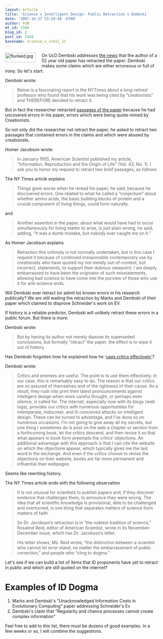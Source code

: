 ```yaml
---
layout: article
title: 'Science v Intelligent Design: Public Retraction v Dembski'
date: '2007-10-27 23:29:48 -0700'
author: PvM
mt_id: 3344
blog_id: 2
post_id: 3344
basename: science_v_intel_11
---
```

[<img src="http://pandasthumb.org/assets_c/2007/10/flunked-thumb-100x31.jpg" alt="flunked.jpg" width="100" height="31" style="float: left; margin: 0 20px 20px 0;" class="mt-image-left" />](http://pandasthumb.org/archives/flunked7.html)On UcD Dembski addresses [the news](http://www.nytimes.com/2007/10/25/science/25jacobson.html?_r=1&amp;oref=slogin) that the author of a 52 year old paper has retracted the paper. Dembski makes some claims which are either erroneous or full of irony. So let's start.

Dembski wrote:

> Below is a fascinating report in the NYTimes about a long-retired professor who found that his work was being cited by “creationists” and THEREFORE decided to retract it.

But in fact the researcher retracted [passages of the paper](http://www.americanscientist.org/template/AssetDetail/assetid/56234) because he had uncovered errors in his paper, errors which were being quote-mined by Creationists.

So not only did the researcher not retract the paper, he asked to retract two passages that contained errors in the claims and which were abused by creationists.

Homer Jacobson wrote:

> In January 1955, American Scientist published my article, "Information, Reproduction and the Origin of Life" (Vol. 43, No. 1). I ask you to honor my request to retract two brief passages, as follows:

The NY Times article explains

> Things grew worse when he reread his paper, he said, because he discovered errors. One related to what he called a “conjecture” about whether amino acids, the basic building blocks of protein and a crucial component of living things, could form naturally.

and 

> Another assertion in the paper, about what would have had to occur simultaneously for living matter to arise, is just plain wrong, he said, adding, “It was a dumb mistake, but nobody ever caught me on it.”

As Homer Jacobson explains

> Retraction this untimely is not normally undertaken, but in this case I request it because of continued irresponsible contemporary use by creationists who have quoted my not merely out-of-context, but incorrect, statements, to support their dubious viewpoint. I am deeply embarrassed to have been the originator of such misstatements, allowing bad science to have come into the purview of those who use it for anti-science ends.

Will Dembski ever retract (or admit to) known errors in his research publically? We are still waiting the retraction by Marks and Dembski of their paper which claimed to disprove Schneider's work on EV.

If history is a reliable predictor, Dembski will unlikely retract these errors in a public forum. But there is more:

Dembski wrote:

> But by having its author not merely dsavow its superseded conclusions, but formally “retract” the paper, the effect is to wipe it out of history.

Has Dembski forgotten how he explained how he '[uses critics effectively'](http://www.designinference.com/documents/2004.04.Backlash.htm)?

Dembski wrote:

> Critics and enemies are useful. The point is to use them effectively. In our case, this is remarkably easy to do. The reason is that our critics are so assured of themselves and of the rightness of their cause.  As a result, they rush into print their latest pronouncements against intelligent design when more careful thought, or perhaps even silence, is called for. The Internet, especially now with its blogs (web logs), provides our critics with numerous opportunities for intemperate, indiscreet, and ill-conceived attacks on intelligent design. These can be turned to advantage, and I’ve done so on numerous occasions. I’m not going to give away all my secrets, but one thing I sometimes do is post on the web a chapter or section from a forthcoming book, let the critics descend, and then revise it so that what appears in book form preempts the critics’ objections. An additional advantage with this approach is that I can cite the website on which the objections appear, which typically gives me the last word in the exchange. And even if the critics choose to revise the objections on their website, books are far more permanent and influential than webpages.

Seems like rewriting history.

The NY Times article ends with the following observation

> It is not unusual for scientists to publish papers and, if they discover evidence that challenges them, to announce they were wrong. The idea that all scientific knowledge is provisional, able to be challenged and overturned, is one thing that separates matters of science from matters of faith.
> 
> So Dr. Jacobson’s retraction is in “the noblest tradition of science,” Rosalind Reid, editor of American Scientist, wrote in its November-December issue, which has Dr. Jacobson’s letter.
> 
> His letter shows, Ms. Reid wrote, “the distinction between a scientist who cannot let error stand, no matter the embarrassment of public correction,” and people who “cling to dogma.”

Let's see if we can build a list of items that ID  proponents have yet to retract in public and which are still quoted on the internet?

# Examples of ID Dogma

1. Marks and Dembski's "Unacknowledged Information Costs in Evolutionary Computing" paper addressing Schneider's Ev
2. Dembski's claim that "Regularity and chance processes cannot create complex information"

Feel free to add to this list, there must be dozens of good examples. In a few weeks or so, I will combine the suggestions.
